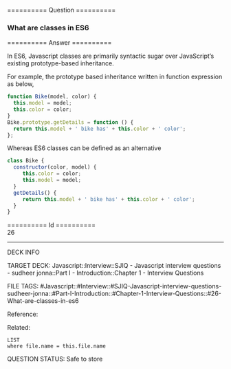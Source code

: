 ========== Question ==========  

### What are classes in ES6  

========== Answer ==========  

In ES6, Javascript classes are primarily syntactic sugar over JavaScript’s
existing prototype-based inheritance.

For example, the prototype based inheritance written in function expression as
below,

```javascript
function Bike(model, color) {
  this.model = model;
  this.color = color;
}
Bike.prototype.getDetails = function () {
  return this.model + ' bike has' + this.color + ' color';
};
```

Whereas ES6 classes can be defined as an alternative

```javascript
class Bike {
  constructor(color, model) {
     this.color = color;
     this.model = model;
  }
  getDetails() {
     return this.model + ' bike has' + this.color + ' color';
  }
}
```

========== Id ==========  
26

---

DECK INFO

TARGET DECK: Javascript::Interview::SJIQ - Javascript interview questions - sudheer jonna::Part I - Introduction::Chapter 1 - Interview Questions

FILE TAGS: #Javascript::#Interview::#SJIQ-Javascript-interview-questions-sudheer-jonna::#Part-I-Introduction::#Chapter-1-Interview-Questions::#26-What-are-classes-in-es6

Reference:

Related:

```dataview
LIST
where file.name = this.file.name
```

QUESTION STATUS: Safe to store
